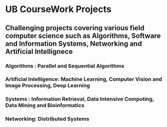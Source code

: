 # UB CourseWork Projects
##  Challenging projects covering various field computer science such as Algorithms, Software and Information Systems, Networking and Artificial Intellignece

### Algorithms : Parallel and Sequential Algorithms
### Artificial Intelligence: Machine Learning, Computer Vision and Image Processing, Deep Learning
### Systems : Information Retrieval, Data Intensive Computing, Data Mining and Bioinformatics
### Networking: Distributed Systems


